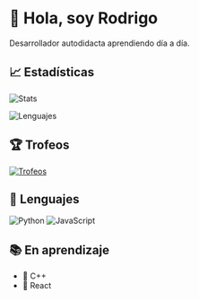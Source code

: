 # 👋 Hola, soy Rodrigo

Desarrollador autodidacta aprendiendo día a día.

## 📈 Estadísticas

![Stats](https://github-readme-stats.vercel.app/api?username=juan123&show_icons=true&theme=tokyonight)

![Lenguajes](https://github-readme-stats.vercel.app/api/top-langs/?username=juan123&layout=compact&theme=tokyonight)

## 🏆 Trofeos

[![Trofeos](https://github-profile-trophy.vercel.app/?username=juan123&theme=tokyonight)](https://github.com/ryo-ma/github-profile-trophy)

## 🚀 Lenguajes

![Python](https://img.shields.io/badge/-Python-3776AB?style=flat&logo=python&logoColor=white)
![JavaScript](https://img.shields.io/badge/-JavaScript-F7DF1E?style=flat&logo=javascript&logoColor=black)

## 📚 En aprendizaje

- 📌 C++
- 📌 React
